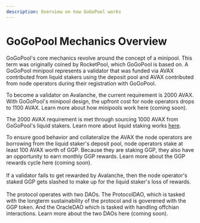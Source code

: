 ```yaml
---
description: Overview on how GoGoPool works
---
```


# GoGoPool Mechanics Overview

GoGoPool's core mechanics revolve around the concept of a minipool. This term was originally coined by RocketPool, which GoGoPool is based on.  A GoGoPool minipool represents a validator that was funded via AVAX contributed from liquid stakers using the deposit pool and AVAX contributed from node operators during their registration with GoGoPool.

To become a validator on Avalanche, the current requirement is 2000 AVAX. With GoGoPool's minipool design, the upfront cost for node operators drops to 1100 AVAX. Learn more about how minipools work here (coming soon).

The 2000 AVAX requirement is met through sourcing 1000 AVAX from GoGoPool's liquid stakers. Learn more about liquid staking works [here](../how-liquid-staking-works/).

To ensure good behavior and collateralize the AVAX the node operators are borrowing from the liquid staker's deposit pool, node operators stake at least 100 AVAX worth of GGP. Because they are staking GGP, they also have an opportunity to earn monthly GGP rewards. Learn more about the GGP rewards cycle here (coming soon).\
\
If a validator fails to get rewarded by Avalanche, then the node operator's staked GGP gets slashed to make up for the liquid staker's loss of rewards.\
\
The protocol operates with two DAOs. The ProtocolDAO, which is tasked with the longterm sustainability of the protocol and is goverened with the GGP token. And the OracleDAO which is tasked with handling offchian interactions. Learn more about the two DAOs here (coming soon).
